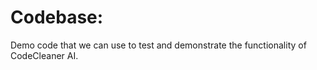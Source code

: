 # Codebase:

Demo code that we can use to test and demonstrate the functionality of CodeCleaner AI.
